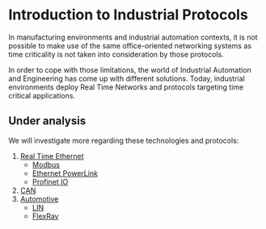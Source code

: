 # Introduction to Industrial Protocols

In manufacturing environments and industrial automation contexts, it is not possible to make use of the same office-oriented networking systems as time criticality is not taken into consideration by those protocols.

In order to cope with those limitations, the world of Industrial Automation and Engineering has come up with different solutions. Today, industrial environments deploy Real Time Networks and protocols targeting time critical applications.

## Under analysis
We will investigate more regarding these technologies  and protocols:

1. [Real Time Ethernet](rte/intro.md)
    - [Modbus](rte/top-ethernet.md)
    - [Ethernet PowerLink](rte/epl.md)
    - [Profinet IO](rte/profinetio.md)
2. [CAN](can/intro.md)
3. [Automotive](automotive/intro.md)
    - [LIN](automotive/lin.md)
    - [FlexRay](automotive/flexray.md)
